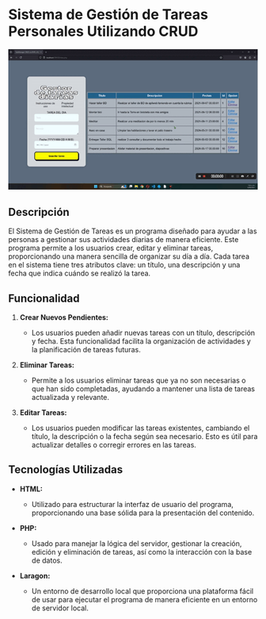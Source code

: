 # Sistema de Gestión de Tareas Personales Utilizando CRUD

<div align="center">
   <img src="imagenes/InterfazPrincipal.gif" alt ="Visualizacion de interfaz">
</div>



## Descripción

El Sistema de Gestión de Tareas es un programa diseñado para ayudar a las personas a gestionar sus actividades diarias de manera eficiente. Este programa permite a los usuarios crear, editar y eliminar tareas, proporcionando una manera sencilla de organizar su día a día. Cada tarea en el sistema tiene tres atributos clave: un título, una descripción y una fecha que indica cuándo se realizó la tarea.

## Funcionalidad

1. **Crear Nuevos Pendientes:**
   - Los usuarios pueden añadir nuevas tareas con un título, descripción y fecha. Esta funcionalidad facilita la organización de actividades y la planificación de tareas futuras.

2. **Eliminar Tareas:**
   - Permite a los usuarios eliminar tareas que ya no son necesarias o que han sido completadas, ayudando a mantener una lista de tareas actualizada y relevante.

3. **Editar Tareas:**
   - Los usuarios pueden modificar las tareas existentes, cambiando el título, la descripción o la fecha según sea necesario. Esto es útil para actualizar detalles o corregir errores en las tareas.

## Tecnologías Utilizadas

- **HTML:**
  - Utilizado para estructurar la interfaz de usuario del programa, proporcionando una base sólida para la presentación del contenido.

- **PHP:**
  - Usado para manejar la lógica del servidor, gestionar la creación, edición y eliminación de tareas, así como la interacción con la base de datos.

- **Laragon:**
  - Un entorno de desarrollo local que proporciona una plataforma fácil de usar para ejecutar el programa de manera eficiente en un entorno de servidor local.

